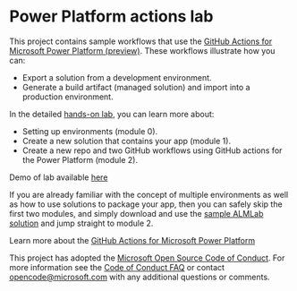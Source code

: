 
# Power Platform actions lab

This project contains sample workflows that use the [GitHub Actions for Microsoft Power Platform (preview)](https://github.com/microsoft/powerplatform-actions).
These workflows illustrate how you can:
- Export a solution from a development environment.
- Generate a build artifact (managed solution) and import into a production environment.

In  the detailed [hands-on lab](https://github.com/microsoft/powerplatform-actions-lab/blob/main/PowerActionsLab.zip), you can learn more about:
- Setting up environments (module 0).
- Create a new solution that contains your app (module 1). 
- Create a new repo and two GitHub workflows using GitHub actions for the Power Platform (module 2).

Demo of lab available [here](https://youtu.be/Bk4KpE_6YtY) 

If you are already familiar with the concept of multiple environments as well as how to use solutions to package your app, then you can safely skip the first two modules, and simply download and use the [sample ALMLab solution](https://github.com/microsoft/powerplatform-actions-lab/blob/main/solutions/ALMLab_1_0_0_1.zip) and jump straight to module 2. 

Learn more about the [GitHub Actions for Microsoft Power Platform](https://docs.microsoft.com/en-us/power-platform/alm/devops-github-actions)

This project has adopted the [Microsoft Open Source Code of Conduct](https://opensource.microsoft.com/codeofconduct/).
For more information see the [Code of Conduct FAQ](https://opensource.microsoft.com/codeofconduct/faq/) or
contact [opencode@microsoft.com](mailto:opencode@microsoft.com) with any additional questions or comments.
